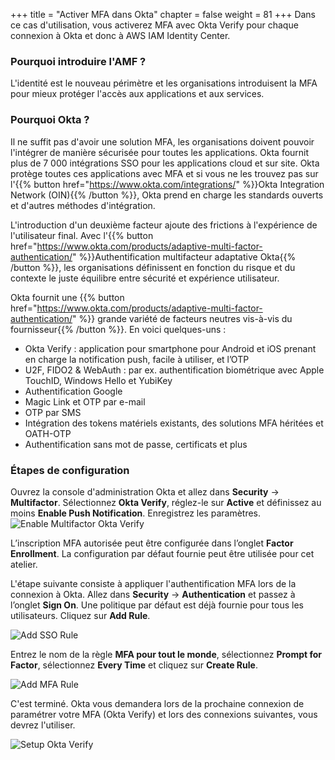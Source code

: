 +++
title = "Activer MFA dans Okta"
chapter = false
weight = 81
+++
Dans ce cas d'utilisation, vous activerez MFA avec Okta Verify pour chaque connexion à Okta et donc à AWS IAM Identity Center.

### Pourquoi introduire l'AMF ?
L'identité est le nouveau périmètre et les organisations introduisent la MFA pour mieux protéger l'accès aux applications et aux services.

### Pourquoi Okta ?
Il ne suffit pas d'avoir une solution MFA, les organisations doivent pouvoir l'intégrer de manière sécurisée pour toutes les applications. Okta fournit plus de 7 000 intégrations SSO pour les applications cloud et sur site. Okta protège toutes ces applications avec MFA et si vous ne les trouvez pas sur l'{{% button href="https://www.okta.com/integrations/" %}}Okta Integration Network (OIN){{% /button %}}, Okta prend en charge les standards ouverts et d'autres méthodes d'intégration.

L'introduction d'un deuxième facteur ajoute des frictions à l'expérience de l'utilisateur final. Avec l'{{% button href="https://www.okta.com/products/adaptive-multi-factor-authentication/" %}}Authentification multifacteur adaptative Okta{{% /button %}}, les organisations définissent en fonction du risque et du contexte le juste équilibre entre sécurité et expérience utilisateur.

Okta fournit une {{% button href="https://www.okta.com/products/adaptive-multi-factor-authentication/" %}} grande variété de facteurs neutres vis-à-vis du fournisseur{{% /button %}}. En voici quelques-uns :
- Okta Verify : application pour smartphone pour Android et iOS prenant en charge la notification push, facile à utiliser, et l’OTP
- U2F, FIDO2 & WebAuth : par ex. authentification biométrique avec Apple TouchID, Windows Hello et YubiKey
- Authentification Google
- Magic Link et OTP par e-mail
- OTP par SMS
- Intégration des tokens matériels existants, des solutions MFA héritées et OATH-OTP
- Authentification sans mot de passe, certificats et plus

### Étapes de configuration

Ouvrez la console d'administration Okta et allez dans **Security** -> **Multifactor**.
Sélectionnez **Okta Verify**, réglez-le sur **Active** et définissez au moins **Enable Push Notification**. Enregistrez les paramètres.
![Enable Multifactor Okta Verify](/images/700_enable_multifactor_okta_verify.png)

L’inscription MFA autorisée peut être configurée dans l’onglet **Factor Enrollment**. La configuration par défaut fournie peut être utilisée pour cet atelier.

L'étape suivante consiste à appliquer l'authentification MFA lors de la connexion à Okta. Allez dans **Security** -> **Authentication** et passez à l’onglet **Sign On**. Une politique par défaut est déjà fournie pour tous les utilisateurs. Cliquez sur **Add Rule**.

![Add SSO Rule](/images/701_add_sso_rule.png)

Entrez le nom de la règle **MFA pour tout le monde**, sélectionnez **Prompt for Factor**, sélectionnez **Every Time** et cliquez sur **Create Rule**.

![Add MFA Rule](/images/702_add_mfa_rule.png)

C'est terminé. Okta vous demandera lors de la prochaine connexion de paramétrer votre MFA (Okta Verify) et lors des connexions suivantes, vous devrez l'utiliser.

![Setup Okta Verify](/images/703_setup_okta_verify.png)
